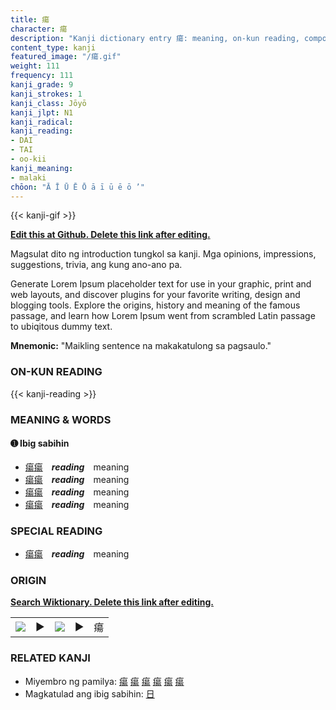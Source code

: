```yaml
---
title: 瘍
character: 瘍
description: "Kanji dictionary entry 瘍: meaning, on-kun reading, compounds, origin, related kanji"
content_type: kanji
featured_image: "/瘍.gif"
weight: 111
frequency: 111
kanji_grade: 9
kanji_strokes: 1
kanji_class: Jōyō
kanji_jlpt: N1
kanji_radical: 
kanji_reading: 
- DAI
- TAI
- oo-kii
kanji_meaning:
- malaki
chōon: "Ā Ī Ū Ē Ō ā ī ū ē ō ’"
---
```

[//]: # (Don't edit the line below. Kanji animated GIF code is automatically generated.)
{{< kanji-gif >}}

[//]: # (Edit below this line.)

**[Edit this at Github. Delete this link after editing.](https://github.com/tim0g/tim/tree/main/content/kanji/瘍/index.md)**

Magsulat dito ng introduction tungkol sa kanji. Mga opinions, impressions, suggestions, trivia, ang kung ano-ano pa.

Generate Lorem Ipsum placeholder text for use in your graphic, print and web layouts, and discover plugins for your favorite writing, design and blogging tools. Explore the origins, history and meaning of the famous passage, and learn how Lorem Ipsum went from scrambled Latin passage to ubiqitous dummy text.
 
**Mnemonic:** "Maikling sentence na makakatulong sa pagsaulo."

### ON-KUN READING

[//]: # (Don't edit the line below. ON-KUN READING code is automatically generated.)
{{< kanji-reading >}}

### MEANING & WORDS

#### ➊ **Ibig sabihin**
  - [瘍](../瘍)[瘍](../瘍)　***reading***　meaning
  - [瘍](../瘍)[瘍](../瘍)　***reading***　meaning
  - [瘍](../瘍)[瘍](../瘍)　***reading***　meaning
  - [瘍](../瘍)[瘍](../瘍)　***reading***　meaning

### SPECIAL READING
  - [瘍](../瘍)[瘍](../瘍)　***reading***　meaning

### ORIGIN

**[Search Wiktionary. Delete this link after editing.](https://wiktionary.org/wiki/瘍)**
<table class="kanji-table"><tr><td>
<img src="60px-瘍-bronze.svg.png">
</td><td>▶</td><td>
<img src="60px-瘍-oracle.svg.png">
</td><td>▶</td>
<td class="kanji-origin">瘍</td>
</tr></table>

### RELATED KANJI
- Miyembro ng pamilya: [瘍](../瘍) [瘍](../瘍) [瘍](../瘍) [瘍](../瘍) [瘍](../瘍) [瘍](../瘍)
- Magkatulad ang ibig sabihin: [日](../日)
